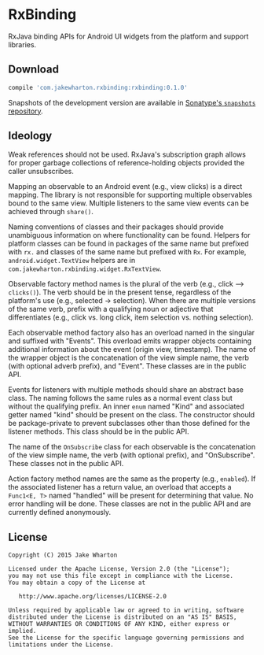 RxBinding
=========

RxJava binding APIs for Android UI widgets from the platform and support libraries.



Download
--------

```groovy
compile 'com.jakewharton.rxbinding:rxbinding:0.1.0'
```

Snapshots of the development version are available in [Sonatype's `snapshots` repository][snap].



Ideology
--------

Weak references should not be used. RxJava's subscription graph allows for proper garbage
collections of reference-holding objects provided the caller unsubscribes.

Mapping an observable to an Android event (e.g., view clicks) is a direct mapping. The
library is not responsible for supporting multiple observables bound to the same view.
Multiple listeners to the same view events can be achieved through `share()`.

Naming conventions of classes and their packages should provide unambiguous information
on where functionality can be found. Helpers for platform classes can be found in packages
of the same name but prefixed with `rx.` and classes of the same name but prefixed with `Rx`.
For example, `android.widget.TextView` helpers are in `com.jakewharton.rxbinding.widget.RxTextView`.

Observable factory method names is the plural of the verb (e.g., click --> `clicks()`). The verb
should be in the present tense, regardless of the platform's use (e.g., selected -> selection).
When there are multiple versions of the same verb, prefix with a qualifying noun or adjective that
differentiates (e.g., click vs. long click, item selection vs. nothing selection).

Each observable method factory also has an overload named in the singular and suffixed with
"Events". This overload emits wrapper objects containing additional information about the event
(origin view, timestamp). The name of the wrapper object is the concatenation of the view simple
name, the verb (with optional adverb prefix), and "Event". These classes are in the public API.

Events for listeners with multiple methods should share an abstract base class. The naming follows
the same rules as a normal event class but without the qualifying prefix. An inner `enum` named
"Kind" and associated getter named "kind" should be present on the class. The constructor should
be package-private to prevent subclasses other than those defined for the listener methods. This
class should be in the public API.

The name of the `OnSubscribe` class for each observable is the concatenation of the view simple
name, the verb (with optional prefix), and "OnSubscribe". These classes not in the public API.

Action factory method names are the same as the property (e.g., `enabled`). If the associated
listener has a return value, an overload that accepts a `Func1<E, T>` named "handled" will be
present for determining that value. No error handling will be done. These classes are not in the
public API and are currently defined anonymously.



License
-------

    Copyright (C) 2015 Jake Wharton

    Licensed under the Apache License, Version 2.0 (the "License");
    you may not use this file except in compliance with the License.
    You may obtain a copy of the License at

       http://www.apache.org/licenses/LICENSE-2.0

    Unless required by applicable law or agreed to in writing, software
    distributed under the License is distributed on an "AS IS" BASIS,
    WITHOUT WARRANTIES OR CONDITIONS OF ANY KIND, either express or implied.
    See the License for the specific language governing permissions and
    limitations under the License.

 [snap]: https://oss.sonatype.org/content/repositories/snapshots/
